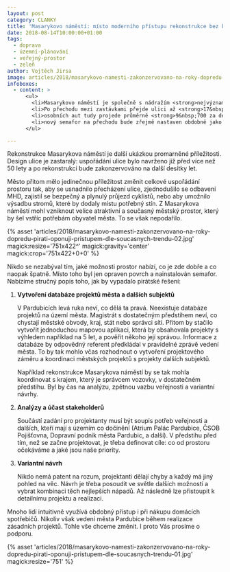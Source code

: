 ```yaml
---
layout: post
category: CLANKY
title: 'Masarykovo náměstí: místo moderního přístupu rekonstrukce bez koncepce'
date: 2018-08-14T10:00:00+01:00
tags:
  - doprava
  - územní-plánování
  - veřejný-prostor
  - zeleň
author: Vojtěch Jirsa
image: articles/2018/masarykovo-namesti-zakonzervovano-na-roky-dopredu-pirati-oponuji-pristupem-dle-soucasnych-trendu-03.jpg
infoboxes:
  - content: >
      <ul>
        <li>Masarykovo náměstí je společně s nádražím <strong>nejvýznamnějším přestupním uzlem MHD v Pardubicích</strong></li>
        <li>Po přechodu mezi zastávkami přejde ulici až <strong>17&nbsp;000 chodců za den</strong> (zdroj: vlastní průzkum, únor 2018, mezi 15&#8209;16&nbsp;hodinou, přepočteno na roční průměr denních intenzit dle TP189)</li>
        <li>osobních aut tudy projede průměrně <strong>9&nbsp;700 za den</strong> (zdroj: <a href="http://scitani2016.rsd.cz/content/doc/53-06.jpg?v=2016b" class="c-emphasized-anchor">celostátní sčítání dopravy, ŘSD, 2016</a>)</li>
        <li>nový semafor na přechodu bude zřejmě nastaven obdobně jako před Zelenou bránou, kde je zelená pro motorová vozidla 3x delší než zelená pro chodce (chodci čekají vždy okolo 1 minuty)</li>
      </ul>

---
```


Rekonstrukce Masarykova náměstí je další ukázkou promarněné příležitosti. Design
ulice je zastaralý: uspořádání ulice bylo navrženo již před více než 50 lety a
po rekonstrukci bude zakonzervováno na další desítky let.

Město přitom mělo jedinečnou příležitost změnit celkové uspořádání prostoru tak,
aby se usnadnilo přecházení ulice, zjednodušilo se odbavení MHD, zajistil se
bezpečný a plynulý průjezd cyklistů, nebo aby umožnilo výsadbu stromů, které by
dodaly místu potřebný stín. Z Masarykova náměstí mohl vzniknout velice
atraktivní a současný městský prostor, který by šel vstříc potřebám obyvatel
města. To se však nepodařilo.

{% asset 'articles/2018/masarykovo-namesti-zakonzervovano-na-roky-dopredu-pirati-oponuji-pristupem-dle-soucasnych-trendu-02.jpg' magick:resize='751x422^' magick:gravity='center' magick:crop='751x422+0+0' %}

Nikdo se nezabýval tím, jaké možnosti prostor nabízí, co je zde dobře a co
naopak špatně. Místo toho byl jen opraven povrch a nainstalován semafor.
Nabízíme stručný popis toho, jak by vypadalo pirátské řešení:

1. **Vytvoření databáze projektů města a dalších subjektů**

    V Pardubicích levá ruka neví, co dělá ta pravá. Neexistuje databáze projektů na území města. Magistrát s dostatečným předstihem neví, co chystají městské obvody, kraj, stát nebo správci sítí. Přitom by stačilo vytvořit jednoduchou mapovou aplikaci, která by obsahovala projekty s výhledem například na 5 let, a pověřit někoho její správou. Informace z databáze by odpovědný referent předkládal v pravidelné zprávě vedení města. To by tak mohlo včas rozhodnout o vytvoření projektového záměru a koordinaci městských projektů s projekty dalších subjektů.

    Například rekonstrukce Masarykova náměstí by se tak mohla koordinovat s krajem, který je správcem vozovky, v dostatečném předstihu. Byl by čas na analýzu, zpětnou vazbu veřejnosti a variantní návrhy.

2. **Analýzy a účast stakeholderů**

    Součástí zadání pro projektanty musí být soupis potřeb veřejnosti a dalších, kteří mají s územím co dočinění (Atrium Palác Pardubice, ČSOB Pojišťovna, Dopravní podnik města Pardubic, a další). V předstihu před tím, než se začne projektovat, je třeba definovat cíle: co od prostoru očekáváme a jaké jsou naše priority.

3. **Variantní návrh**

    Nikdo nemá patent na rozum, projektanti dělají chyby a každý má jiný pohled na věc. Návrh je třeba posoudit ve světle dalších možností a vybrat kombinaci těch nejlepších nápadů. Až následně lze přistoupit k detailnímu projektu a realizaci.

Mnoho lidí intuitivně využívá obdobný přístup i při nákupu domácích spotřebičů. Nikoliv však vedení města Pardubice během realizace zásadních projektů.
Tohle vše chceme změnit. I proto Vás prosíme o podporu.

{% asset 'articles/2018/masarykovo-namesti-zakonzervovano-na-roky-dopredu-pirati-oponuji-pristupem-dle-soucasnych-trendu-01.jpg'  magick:resize='751' %}
